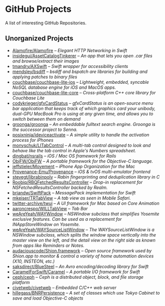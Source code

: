 # GitHub Projects

A list of interesting GitHub Repositories. 

## Unorganized Projects

- [Alamofire/Alamofire](https://github.com/Alamofire/Alamofire) – *Elegant HTTP Networking in Swift*
- [insidegui/AssetCatalogTinkerer](https://github.com/insidegui/AssetCatalogTinkerer) – *An app that lets you open .car files and browse/extract their images*
- [tmandry/AXSwift](https://github.com/tmandry/AXSwift) – *Swift wrapper for accessibility clients*
- [mendsley/bsdiff](https://github.com/mendsley/bsdiff) – *bsdiff and bspatch are libraries for building and applying patches to binary files*
- [couchbase/couchbase-lite-ios](https://github.com/couchbase/couchbase-lite-ios) – *Lightweight, embedded, syncable NoSQL database engine for iOS and MacOS apps.*
- [couchbase/couchbase-lite-core](https://github.com/couchbase/couchbase-lite-core) – *Cross-platform C++ core library for Couchbase Lite*
- [codykrieger/gfxCardStatus](https://github.com/codykrieger/gfxCardStatus) – *gfxCardStatus is an open-source menu bar application that keeps track of which graphics card your unibody, dual-GPU MacBook Pro is using at any given time, and allows you to switch between them on demand*
- [groonga/groonga](https://github.com/groonga/groonga) – *An embeddable fulltext search engine. Groonga is the successor project to Senna.*
- [posixninja/ideviceactivate](https://github.com/posixninja/ideviceactivate) – *A simple utility to handle the activation process for iPhones*
- [monyschuk/LITabControl](https://github.com/monyschuk/LITabControl) – *A multi-tab control designed to look and behave like the tab control in Apple's Numbers spreadsheet.*
- [dingbat/nsrails](https://github.com/dingbat/nsrails) – *iOS / Mac OS framework for Rails*
- [ObjFW/ObjFW](https://github.com/ObjFW/ObjFW) – *A portable framework for the Objective-C language.*
- [jeffstieler/Movement](https://github.com/jeffstieler/Movement) – *iPhone App Organization for the Mac*
- [Provenance-Emu/Provenance](https://github.com/Provenance-Emu/Provenance) – *iOS & tvOS multi-emulator frontend*
- [stevegt/librabinpoly](https://github.com/stevegt/librabinpoly) – *Rabin fingerprinting and deduplication library in C*
- [Roobiq/RBQFetchedResultsController](https://github.com/Roobiq/RBQFetchedResultsController) – *Drop-in replacement for NSFetchedResultsController backed by Realm.*
- [briandw/SwiftPack](https://github.com/briandw/SwiftPack) – *MessagePack implementation for Swift*
- [mkeiser/TRTabView](https://github.com/mkeiser/TRTabView) – *A tab view as seen in Mobile Safari.*
- [twitter-archive/twui](https://github.com/twitter-archive/twui) – *A UI framework for Mac based on Core Animation*
- [aaroncrespo/WILLTabView](https://github.com/aaroncrespo/WILLTabView) – *Tab Bar*
- [weAreYeah/WAYWindow](https://github.com/weAreYeah/WAYWindow) – *NSWindow subclass that simplifies Yosemite exclusive features. Can be used as a replacement for INAppStoreWindow on Yosemite.*
- [weAreYeah/WAYSourceListWindow](https://github.com/weAreYeah/WAYSourceListWindow) – *The WAYSourceListWindow is a NSWindow subclass, which splits the window space vertically into the master view on the left, and the detail view on the right side as known from apps like Reminders or Notes.*
- [audaciouscode/Shion.framework](https://github.com/audaciouscode/Shion.framework) – *Open source framework used by Shion.app to monitor & control a variety of home automation devices (X10, INSTEON, etc.)*
- [saksdirect/BlueSteel](https://github.com/saksdirect/BlueSteel) – *An Avro encoding/decoding library for Swift*
- [CaramelForSwift/Caramel](https://github.com/CaramelForSwift/Caramel) – *A portable I/O framework for Swift*
- [ceph/ceph](https://github.com/ceph/ceph) – *Ceph is a distributed object, block, and file storage platform*
- [civetweb/civetweb](https://github.com/civetweb/civetweb) – *Embedded C/C++ web server*
- [hillegass/BNRPersistence](https://github.com/hillegass/BNRPersistence) – *A set of classes which use Tokyo Cabinet to save and load Objective-C objects*
